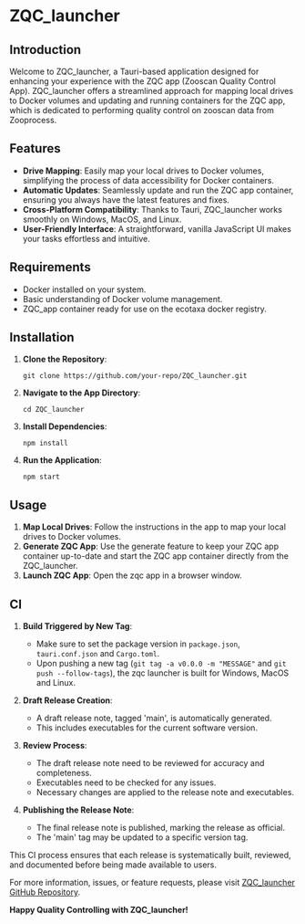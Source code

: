 # ZQC_launcher

## Introduction
Welcome to ZQC_launcher, a Tauri-based application designed for enhancing your experience with the ZQC app (Zooscan Quality Control App). ZQC_launcher offers a streamlined approach for mapping local drives to Docker volumes and updating and running containers for the ZQC app, which is dedicated to performing quality control on zooscan data from Zooprocess.

## Features
- **Drive Mapping**: Easily map your local drives to Docker volumes, simplifying the process of data accessibility for Docker containers.
- **Automatic Updates**: Seamlessly update and run the ZQC app container, ensuring you always have the latest features and fixes.
- **Cross-Platform Compatibility**: Thanks to Tauri, ZQC_launcher works smoothly on Windows, MacOS, and Linux.
- **User-Friendly Interface**: A straightforward, vanilla JavaScript UI makes your tasks effortless and intuitive.

## Requirements
- Docker installed on your system.
- Basic understanding of Docker volume management.
- ZQC_app container ready for use on the ecotaxa docker registry.

## Installation
1. **Clone the Repository**:
   ```shell
   git clone https://github.com/your-repo/ZQC_launcher.git
   ```
2. **Navigate to the App Directory**:
   ```shell
   cd ZQC_launcher
   ```
3. **Install Dependencies**:
   ```shell
   npm install
   ```
4. **Run the Application**:
   ```shell
   npm start
   ```

## Usage
1. **Map Local Drives**: Follow the instructions in the app to map your local drives to Docker volumes.
2. **Generate ZQC App**: Use the generate feature to keep your ZQC app container up-to-date and start the ZQC app container directly from the ZQC_launcher.
3. **Launch ZQC App**: Open the zqc app in a browser window.

## CI 

1. **Build Triggered by New Tag**:
   - Make sure to set the package version in `package.json`, `tauri.conf.json` and `Cargo.toml`.
   - Upon pushing a new tag (`git tag -a v0.0.0 -m "MESSAGE"` and `git push --follow-tags`), the zqc launcher is built for Windows, MacOS and Linux.

3. **Draft Release Creation**:
   - A draft release note, tagged 'main', is automatically generated.
   - This includes executables for the current software version.

4. **Review Process**:
   - The draft release note need to be reviewed for accuracy and completeness.
   - Executables need to be checked for any issues.
   - Necessary changes are applied to the release note and executables.

5. **Publishing the Release Note**:
   - The final release note is published, marking the release as official.
   - The 'main' tag may be updated to a specific version tag.

This CI process ensures that each release is systematically built, reviewed, and documented before being made available to users.

For more information, issues, or feature requests, please visit [ZQC_launcher GitHub Repository](https://github.com/ecotaxa/zqc_launcher).

**Happy Quality Controlling with ZQC_launcher!**
